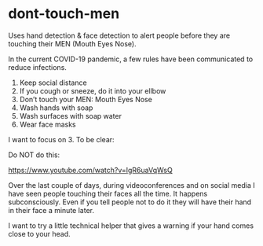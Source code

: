 # dont-touch-men

Uses hand detection &amp; face detection to alert people before they are touching their MEN (Mouth Eyes Nose).

In the current COVID-19 pandemic, a few rules have been communicated to reduce infections. 

1. Keep social distance
2. If you cough or sneeze, do it into your ellbow
3. Don’t touch your MEN: Mouth Eyes Nose
4. Wash hands with soap 
5. Wash surfaces with soap water 
6. Wear face masks 

I want to focus on 3. To be clear: 

Do NOT do this:

https://www.youtube.com/watch?v=IgR6uaVqWsQ


Over the last couple of days, during videoconferences and on social media I have seen people touching their faces all the time. It happens subconsciously. Even if you tell people not to do it they will have their hand in their face a minute later.

I want to try a little technical helper that gives a warning if your hand comes close to your head.